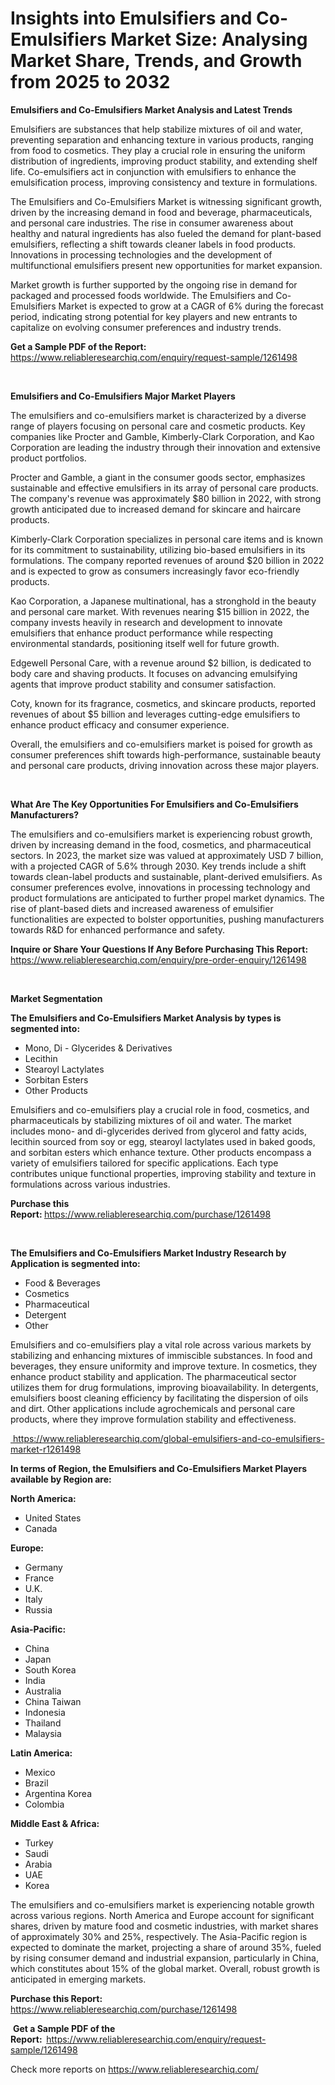 <p><h1>Insights into Emulsifiers and Co-Emulsifiers Market Size: Analysing Market Share, Trends, and Growth from 2025 to 2032</h1></p><p><strong>Emulsifiers and Co-Emulsifiers Market Analysis and Latest Trends</strong></p>
<p><p>Emulsifiers are substances that help stabilize mixtures of oil and water, preventing separation and enhancing texture in various products, ranging from food to cosmetics. They play a crucial role in ensuring the uniform distribution of ingredients, improving product stability, and extending shelf life. Co-emulsifiers act in conjunction with emulsifiers to enhance the emulsification process, improving consistency and texture in formulations.</p><p>The Emulsifiers and Co-Emulsifiers Market is witnessing significant growth, driven by the increasing demand in food and beverage, pharmaceuticals, and personal care industries. The rise in consumer awareness about healthy and natural ingredients has also fueled the demand for plant-based emulsifiers, reflecting a shift towards cleaner labels in food products. Innovations in processing technologies and the development of multifunctional emulsifiers present new opportunities for market expansion.</p><p>Market growth is further supported by the ongoing rise in demand for packaged and processed foods worldwide. The Emulsifiers and Co-Emulsifiers Market is expected to grow at a CAGR of 6% during the forecast period, indicating strong potential for key players and new entrants to capitalize on evolving consumer preferences and industry trends.</p></p>
<p><strong>Get a Sample PDF of the Report:&nbsp;</strong> <a href="https://www.reliableresearchiq.com/enquiry/request-sample/1261498?utm_campaign=2237&utm_medium=2&utm_source=Github&utm_content=ia&utm_term=02022025&utm_id=emulsifiers-and-co-emulsifiers">https://www.reliableresearchiq.com/enquiry/request-sample/1261498</a></p>
<p>&nbsp;</p>
<p><strong>Emulsifiers and Co-Emulsifiers Major Market Players</strong></p>
<p><p>The emulsifiers and co-emulsifiers market is characterized by a diverse range of players focusing on personal care and cosmetic products. Key companies like Procter and Gamble, Kimberly-Clark Corporation, and Kao Corporation are leading the industry through their innovation and extensive product portfolios. </p><p>Procter and Gamble, a giant in the consumer goods sector, emphasizes sustainable and effective emulsifiers in its array of personal care products. The company's revenue was approximately $80 billion in 2022, with strong growth anticipated due to increased demand for skincare and haircare products. </p><p>Kimberly-Clark Corporation specializes in personal care items and is known for its commitment to sustainability, utilizing bio-based emulsifiers in its formulations. The company reported revenues of around $20 billion in 2022 and is expected to grow as consumers increasingly favor eco-friendly products.</p><p>Kao Corporation, a Japanese multinational, has a stronghold in the beauty and personal care market. With revenues nearing $15 billion in 2022, the company invests heavily in research and development to innovate emulsifiers that enhance product performance while respecting environmental standards, positioning itself well for future growth.</p><p>Edgewell Personal Care, with a revenue around $2 billion, is dedicated to body care and shaving products. It focuses on advancing emulsifying agents that improve product stability and consumer satisfaction.</p><p>Coty, known for its fragrance, cosmetics, and skincare products, reported revenues of about $5 billion and leverages cutting-edge emulsifiers to enhance product efficacy and consumer experience.</p><p>Overall, the emulsifiers and co-emulsifiers market is poised for growth as consumer preferences shift towards high-performance, sustainable beauty and personal care products, driving innovation across these major players.</p></p>
<p>&nbsp;</p>
<p><strong>What Are The Key Opportunities For Emulsifiers and Co-Emulsifiers Manufacturers?</strong></p>
<p><p>The emulsifiers and co-emulsifiers market is experiencing robust growth, driven by increasing demand in the food, cosmetics, and pharmaceutical sectors. In 2023, the market size was valued at approximately USD 7 billion, with a projected CAGR of 5.6% through 2030. Key trends include a shift towards clean-label products and sustainable, plant-derived emulsifiers. As consumer preferences evolve, innovations in processing technology and product formulations are anticipated to further propel market dynamics. The rise of plant-based diets and increased awareness of emulsifier functionalities are expected to bolster opportunities, pushing manufacturers towards R&D for enhanced performance and safety.</p></p>
<p><strong>Inquire or Share Your Questions If Any Before Purchasing This Report:</strong> <a href="https://www.reliableresearchiq.com/enquiry/pre-order-enquiry/1261498?utm_campaign=2237&utm_medium=2&utm_source=Github&utm_content=ia&utm_term=02022025&utm_id=emulsifiers-and-co-emulsifiers">https://www.reliableresearchiq.com/enquiry/pre-order-enquiry/1261498</a></p>
<p>&nbsp;</p>
<p><strong>Market Segmentation</strong></p>
<p><strong>The Emulsifiers and Co-Emulsifiers Market Analysis by types is segmented into:</strong></p>
<p><ul><li>Mono, Di - Glycerides & Derivatives</li><li>Lecithin</li><li>Stearoyl Lactylates</li><li>Sorbitan Esters</li><li>Other Products</li></ul></p>
<p><p>Emulsifiers and co-emulsifiers play a crucial role in food, cosmetics, and pharmaceuticals by stabilizing mixtures of oil and water. The market includes mono- and di-glycerides derived from glycerol and fatty acids, lecithin sourced from soy or egg, stearoyl lactylates used in baked goods, and sorbitan esters which enhance texture. Other products encompass a variety of emulsifiers tailored for specific applications. Each type contributes unique functional properties, improving stability and texture in formulations across various industries.</p></p>
<p><strong>Purchase this Report:&nbsp;</strong><a href="https://www.reliableresearchiq.com/purchase/1261498?utm_campaign=2237&utm_medium=2&utm_source=Github&utm_content=ia&utm_term=02022025&utm_id=emulsifiers-and-co-emulsifiers">https://www.reliableresearchiq.com/purchase/1261498</a></p>
<p>&nbsp;</p>
<p><strong>The Emulsifiers and Co-Emulsifiers Market Industry Research by Application is segmented into:</strong></p>
<p><ul><li>Food & Beverages</li><li>Cosmetics</li><li>Pharmaceutical</li><li>Detergent</li><li>Other</li></ul></p>
<p><p>Emulsifiers and co-emulsifiers play a vital role across various markets by stabilizing and enhancing mixtures of immiscible substances. In food and beverages, they ensure uniformity and improve texture. In cosmetics, they enhance product stability and application. The pharmaceutical sector utilizes them for drug formulations, improving bioavailability. In detergents, emulsifiers boost cleaning efficiency by facilitating the dispersion of oils and dirt. Other applications include agrochemicals and personal care products, where they improve formulation stability and effectiveness.</p></p>
<p><a href="https://www.reliableresearchiq.com/global-emulsifiers-and-co-emulsifiers-market-r1261498?utm_campaign=2237&utm_medium=2&utm_source=Github&utm_content=ia&utm_term=02022025&utm_id=emulsifiers-and-co-emulsifiers">&nbsp;https://www.reliableresearchiq.com/global-emulsifiers-and-co-emulsifiers-market-r1261498</a></p>
<p><strong>In terms of Region, the Emulsifiers and Co-Emulsifiers Market Players available by Region are:</strong></p>
<p>
    <p> <strong> North America: </strong>
        <ul>
            <li>United States</li>
            <li>Canada</li>
        </ul>
        </p> 
    <p> <strong> Europe: </strong>
        <ul>
            <li>Germany</li>
            <li>France</li>
            <li>U.K.</li>
            <li>Italy</li>
            <li>Russia</li>
        </ul>
        </p> 
    <p> <strong> Asia-Pacific: </strong>
        <ul>
            <li>China</li>
            <li>Japan</li>
            <li>South Korea</li>
            <li>India</li>
            <li>Australia</li>
            <li>China Taiwan</li>
            <li>Indonesia</li>
            <li>Thailand</li>
            <li>Malaysia</li>
        </ul>
        </p> 
    <p> <strong> Latin America: </strong>
        <ul>
            <li>Mexico</li>
            <li>Brazil</li>
            <li>Argentina Korea</li>
            <li>Colombia</li>
        </ul>
        </p> 
    <p> <strong> Middle East & Africa: </strong>
        <ul>
            <li>Turkey</li>
            <li>Saudi</li>
            <li>Arabia</li>
            <li>UAE</li>
            <li>Korea</li>
        </ul>
    </p>
    </p>
<p><p>The emulsifiers and co-emulsifiers market is experiencing notable growth across various regions. North America and Europe account for significant shares, driven by mature food and cosmetic industries, with market shares of approximately 30% and 25%, respectively. The Asia-Pacific region is expected to dominate the market, projecting a share of around 35%, fueled by rising consumer demand and industrial expansion, particularly in China, which constitutes about 15% of the global market. Overall, robust growth is anticipated in emerging markets.</p></p>
<p><strong>Purchase this Report: </strong><a href="https://www.reliableresearchiq.com/purchase/1261498?utm_campaign=2237&utm_medium=2&utm_source=Github&utm_content=ia&utm_term=02022025&utm_id=emulsifiers-and-co-emulsifiers">https://www.reliableresearchiq.com/purchase/1261498</a></p>
<p>&nbsp;<strong>Get a Sample PDF of the Report:&nbsp;&nbsp;</strong><a href="https://www.reliableresearchiq.com/enquiry/request-sample/1261498?utm_campaign=2237&utm_medium=2&utm_source=Github&utm_content=ia&utm_term=02022025&utm_id=emulsifiers-and-co-emulsifiers">https://www.reliableresearchiq.com/enquiry/request-sample/1261498</a></p>
<p><strong></strong></p>
<p>Check more reports on <a href="https://www.reliableresearchiq.com/?utm_campaign=2237&utm_medium=2&utm_source=Github&utm_content=ia&utm_term=02022025&utm_id=emulsifiers-and-co-emulsifiers">https://www.reliableresearchiq.com/</a></p>